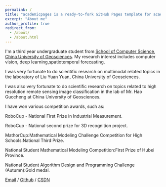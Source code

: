 ```yaml
---
permalink: /
title: "academicpages is a ready-to-fork GitHub Pages template for academic personal websites"
excerpt: "About me"
author_profile: true
redirect_from: 
  - /about/
  - /about.html
---
```

I'm a third year undergraduate student from [School of Computer Science](https://cs.cug.edu.cn/), [China University of Geosciences](https://www.cug.edu.cn/). My research interest includes computer vision, deep learning,spatiotemporal forecasting.

I was very fortunate to do scientific research on multimodal related topics in the laboratory of Liu Yuan Yuan, China University of Geosciences.

I was also very fortunate to do scientific research on topics related to high resolution remote sensing image classification in the lab of Mr. Hao Guocheng at China University of Geosciences.

I have won various competition awards, such as:

RoboCup - National First Prize in Industrial Measurement.

RoboCup - National second prize for 3D recognition project.

MathorCup:Mathematical Modeling Challenge Competition for High Schools:National Third Prize.

National Student Mathematical Modeling Competition:First Prize of Hubei Province.

National Student Algorithm Design and Programming Challenge (Autumn):Gold medal.




[Email](tf66366@cug.edu.cn) / [Github](https://github.com/luiop123) / [CSDN](https://blog.csdn.net/qq_58399194?spm=1000.2115.3001.5343)



